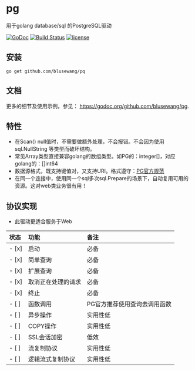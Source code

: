 # pg
用于golang database/sql 的PostgreSQL驱动

[![GoDoc](https://godoc.org/github.com/blusewang/pg?status.svg)](https://godoc.org/github.com/blusewang/pg)
[![Build Status](https://travis-ci.org/blusewang/pg.svg?branch=master)](https://travis-ci.org/blusewang/pg)
[![license](http://img.shields.io/badge/license-MIT-red.svg?style=flat)](https://github.com/blusewang/pq/blob/master/LICENSE)

## 安装

	go get github.com/blusewang/pq

## 文档

更多的细节及使用示例，参见： <https://godoc.org/github.com/blusewang/pg>.


## 特性

* 在Scan() null值时，不需要做额外处理，不会报错。不会因为使用 sql.NullString 等类型而破坏结构。
* 常见Array类型直接兼容golang的数组类型。如PG的：integer[]，对应golang的：[]int64
* 数据源格式，既支持键值对，又支持URI。格式遵守：[PG官方规范](https://www.postgresql.org/docs/10/libpq-connect.html#LIBPQ-CONNSTRING)
* 在同一个连接中，使用同一个sql多次sql.Prepare的场景下，自动复用可用的资源。这对web类业务很有用！

## 协议实现
- 此驱动更适合服务于Web

 状态   | 功能           | 备注
:------|:---------------|:------------
- [x]  | 启动            | 必备
- [x]  | 简单查询        | 必备
- [x]  | 扩展查询        | 必备
- [x]  | 取消正在处理的请求 | 必备
- [x]  | 终止             | 必备
- [ ]  | 函数调用        | PG官方推荐使用查询去调用函数
- [ ]  | 异步操作          | 实用性低
- [ ]  | COPY操作         | 实用性低
- [ ]  | SSL会话加密       | 低效
- [ ]  | 流复制协议        | 实用性低
- [ ]  | 逻辑流式复制协议   | 实用性低
